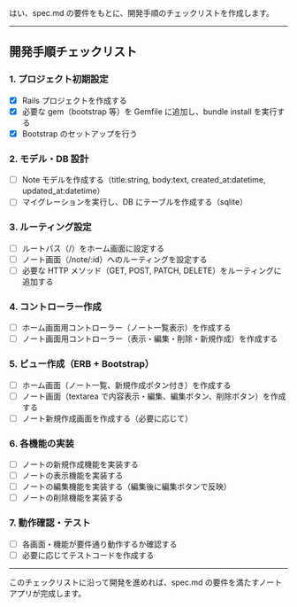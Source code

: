 はい、spec.md の要件をもとに、開発手順のチェックリストを作成します。

---

## 開発手順チェックリスト

### 1. プロジェクト初期設定

- [x] Rails プロジェクトを作成する
- [x] 必要な gem（bootstrap 等）を Gemfile に追加し、bundle install を実行する
- [x] Bootstrap のセットアップを行う

### 2. モデル・DB 設計

- [ ] Note モデルを作成する（title:string, body:text, created_at:datetime, updated_at:datetime）
- [ ] マイグレーションを実行し、DB にテーブルを作成する（sqlite）

### 3. ルーティング設定

- [ ] ルートパス（/）をホーム画面に設定する
- [ ] ノート画面（/note/:id）へのルーティングを設定する
- [ ] 必要な HTTP メソッド（GET, POST, PATCH, DELETE）をルーティングに追加する

### 4. コントローラー作成

- [ ] ホーム画面用コントローラー（ノート一覧表示）を作成する
- [ ] ノート画面用コントローラー（表示・編集・削除・新規作成）を作成する

### 5. ビュー作成（ERB + Bootstrap）

- [ ] ホーム画面（ノート一覧、新規作成ボタン付き）を作成する
- [ ] ノート画面（textarea で内容表示・編集、編集ボタン、削除ボタン）を作成する
- [ ] ノート新規作成画面を作成する（必要に応じて）

### 6. 各機能の実装

- [ ] ノートの新規作成機能を実装する
- [ ] ノートの表示機能を実装する
- [ ] ノートの編集機能を実装する（編集後に編集ボタンで反映）
- [ ] ノートの削除機能を実装する

### 7. 動作確認・テスト

- [ ] 各画面・機能が要件通り動作するか確認する
- [ ] 必要に応じてテストコードを作成する

---

このチェックリストに沿って開発を進めれば、spec.md の要件を満たすノートアプリが完成します。
